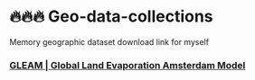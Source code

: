 # :fire::fire::fire: Geo-data-collections
Memory geographic dataset download link for myself

### [GLEAM | Global Land Evaporation Amsterdam Model](https://www.gleam.eu/)
